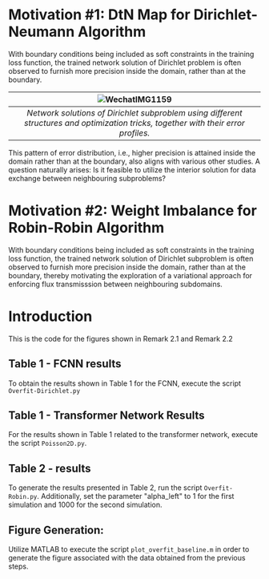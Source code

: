 # Motivation \#1: DtN Map for Dirichlet-Neumann Algorithm

With boundary conditions being included as soft constraints in the training loss function, the trained network solution of Dirichlet problem is often observed to furnish more precision inside the domain, rather than at the boundary.

| ![WechatIMG1159](https://github.com/AI4SC-TJU/DDLM/assets/131741694/6b3fb203-dd8d-4f54-88df-d36425e1973e)              |
|:--------------------------------------------------------------:|
| *Network solutions of Dirichlet subproblem using different structures and optimization tricks, together with their error profiles.* |

This pattern of error distribution, i.e., higher precision is attained inside the domain rather than at the boundary, also aligns with various other studies. A question naturally arises: Is it feasible to utilize the interior solution for data exchange between neighbouring subproblems?








# Motivation \#2: Weight Imbalance for Robin-Robin Algorithm

With boundary conditions being included as soft constraints in the training loss function, the trained network solution of Dirichlet subproblem is often observed to furnish more precision inside the domain, rather than at the boundary, thereby motivating the exploration of a variational approach for enforcing flux transmisssion between neighbouring subdomains.


# Introduction
This is the code for the figures shown in Remark 2.1 and Remark 2.2
## Table 1 - FCNN results
To obtain the results shown in Table 1 for the FCNN, execute the script `Overfit-Dirichlet.py`
## Table 1 - Transformer Network Results
For the results shown in Table 1 related to the transformer network, execute the script `Poisson2D.py`.
## Table 2 - results
To generate the results presented in Table 2, run the script `Overfit-Robin.py`. Additionally, set the parameter "alpha_left" to 1 for the first simulation and 1000 for the second simulation.
## Figure Generation:
Utilize MATLAB to execute the script `plot_overfit_baseline.m` in order to generate the figure associated with the data obtained from the previous steps.

